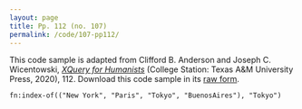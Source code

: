 ```yaml
---
layout: page
title: Pp. 112 (no. 107)
permalink: /code/107-pp112/
---
```


This code sample is adapted from Clifford B. Anderson and Joseph C. Wicentowski, 
[_XQuery for Humanists_](/) (College Station: Texas A&M University Press, 2020), 112. 
Download this code sample in its [raw form](/code/107-pp112/107-pp112.xq).

```xquery
fn:index-of(("New York", "Paris", "Tokyo", "BuenosAires"), "Tokyo")
```  
